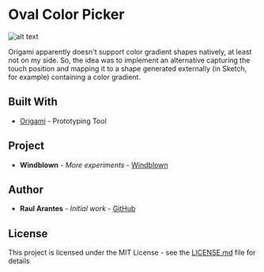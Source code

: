 # Oval Color Picker

![alt text](http://payload.persona.co/1/1/61823/205951/Color-Picker_2.gif)

Origami apparently doesn't support color gradient shapes natively, at least not on my side.
So, the idea was to implement an alternative capturing the touch position and mapping it to a shape generated externally (in Sketch, for example) containing a color gradient.

## Built With

* [Origami](http://origami.design/) - Prototyping Tool

## Project

* **Windblown** - *More experiments* - [Windblown](http://windblown.in/)

## Author

* **Raul Arantes** - *Initial work* - [GitHub](https://github.com/rrraul)

## License

This project is licensed under the MIT License - see the [LICENSE.md](LICENSE.md) file for details

